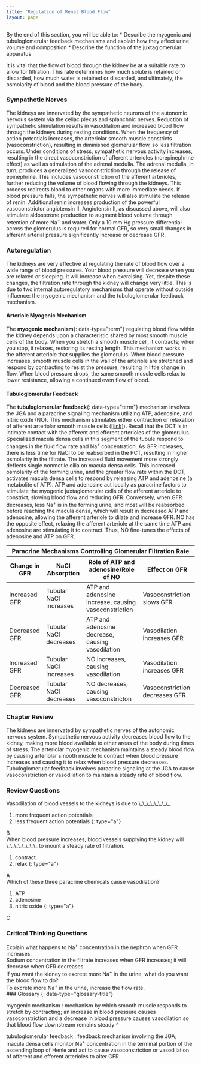 ```yaml
---
title: "Regulation of Renal Blood Flow"
layout: page
---
```



<div data-type="abstract" markdown="1">
By the end of this section, you will be able to:
* Describe the myogenic and tubuloglomerular feedback mechanisms and explain how they affect urine volume and composition
* Describe the function of the juxtaglomerular apparatus

</div>

It is vital that the flow of blood through the kidney be at a suitable rate to allow for filtration. This rate determines how much solute is retained or discarded, how much water is retained or discarded, and ultimately, the osmolarity of blood and the blood pressure of the body.

### Sympathetic Nerves

The kidneys are innervated by the sympathetic neurons of the autonomic nervous system via the celiac plexus and splanchnic nerves. Reduction of sympathetic stimulation results in vasodilation and increased blood flow through the kidneys during resting conditions. When the frequency of action potentials increases, the arteriolar smooth muscle constricts (vasoconstriction), resulting in diminished glomerular flow, so less filtration occurs. Under conditions of stress, sympathetic nervous activity increases, resulting in the direct vasoconstriction of afferent arterioles (norepinephrine effect) as well as stimulation of the adrenal medulla. The adrenal medulla, in turn, produces a generalized vasoconstriction through the release of epinephrine. This includes vasoconstriction of the afferent arterioles, further reducing the volume of blood flowing through the kidneys. This process redirects blood to other organs with more immediate needs. If blood pressure falls, the sympathetic nerves will also stimulate the release of renin. Additional renin increases production of the powerful vasoconstrictor angiotensin II. Angiotensin II, as discussed above, will also stimulate aldosterone production to augment blood volume through retention of more Na<sup>+</sup> and water. Only a 10 mm Hg pressure differential across the glomerulus is required for normal GFR, so very small changes in afferent arterial pressure significantly increase or decrease GFR.

### Autoregulation

The kidneys are very effective at regulating the rate of blood flow over a wide range of blood pressures. Your blood pressure will decrease when you are relaxed or sleeping. It will increase when exercising. Yet, despite these changes, the filtration rate through the kidney will change very little. This is due to two internal autoregulatory mechanisms that operate without outside influence: the myogenic mechanism and the tubuloglomerular feedback mechanism.

#### Arteriole Myogenic Mechanism

The **myogenic mechanism**{: data-type="term"} regulating blood flow within the kidney depends upon a characteristic shared by most smooth muscle cells of the body. When you stretch a smooth muscle cell, it contracts; when you stop, it relaxes, restoring its resting length. This mechanism works in the afferent arteriole that supplies the glomerulus. When blood pressure increases, smooth muscle cells in the wall of the arteriole are stretched and respond by contracting to resist the pressure, resulting in little change in flow. When blood pressure drops, the same smooth muscle cells relax to lower resistance, allowing a continued even flow of blood.

#### Tubuloglomerular Feedback

The **tubuloglomerular feedback**{: data-type="term"} mechanism involves the JGA and a paracrine signaling mechanism utilizing ATP, adenosine, and nitric oxide (NO). This mechanism stimulates either contraction or relaxation of afferent arteriolar smooth muscle cells ([\[link\]](#tbl-ch26_08)). Recall that the DCT is in intimate contact with the afferent and efferent arterioles of the glomerulus. Specialized macula densa cells in this segment of the tubule respond to changes in the fluid flow rate and Na<sup>+</sup> concentration. As GFR increases, there is less time for NaCl to be reabsorbed in the PCT, resulting in higher osmolarity in the filtrate. The increased fluid movement more strongly deflects single nonmotile cilia on macula densa cells. This increased osmolarity of the forming urine, and the greater flow rate within the DCT, activates macula densa cells to respond by releasing ATP and adenosine (a metabolite of ATP). ATP and adenosine act locally as paracrine factors to stimulate the myogenic juxtaglomerular cells of the afferent arteriole to constrict, slowing blood flow and reducing GFR. Conversely, when GFR decreases, less Na<sup>+</sup> is in the forming urine, and most will be reabsorbed before reaching the macula densa, which will result in decreased ATP and adenosine, allowing the afferent arteriole to dilate and increase GFR. NO has the opposite effect, relaxing the afferent arteriole at the same time ATP and adenosine are stimulating it to contract. Thus, NO fine-tunes the effects of adenosine and ATP on GFR.

<table id="tbl-ch26_08" summary=""><thead>
<tr>
<th colspan="4">Paracrine Mechanisms Controlling Glomerular Filtration Rate</th>
</tr>
<tr>
<th data-align="center">Change in GFR</th>
<th data-align="center">NaCl Absorption</th>
<th data-align="center">Role of ATP and adenosine/Role of NO</th>
<th data-align="center">Effect on GFR</th>
</tr>
</thead><tbody>
<tr>
<td>Increased GFR</td>
<td>Tubular NaCl increases</td>
<td>ATP and adenosine increase, causing vasoconstriction</td>
<td>Vasoconstriction slows GFR</td>
</tr>
<tr>
<td>Decreased GFR</td>
<td>Tubular NaCl decreases</td>
<td>ATP and adenosine decrease, causing vasodilation</td>
<td>Vasodilation increases GFR</td>
</tr>
<tr>
<td>Increased GFR</td>
<td>Tubular NaCl increases</td>
<td>NO increases, causing vasodilation</td>
<td>Vasodilation increases GFR</td>
</tr>
<tr>
<td>Decreased GFR</td>
<td>Tubular NaCl decreases</td> 
<td>NO decreases, causing vasoconstricton</td>
<td>Vasoconstriction decreases GFR</td>
</tr>
</tbody></table>

### Chapter Review

The kidneys are innervated by sympathetic nerves of the autonomic nervous system. Sympathetic nervous activity decreases blood flow to the kidney, making more blood available to other areas of the body during times of stress. The arteriolar myogenic mechanism maintains a steady blood flow by causing arteriolar smooth muscle to contract when blood pressure increases and causing it to relax when blood pressure decreases. Tubuloglomerular feedback involves paracrine signaling at the JGA to cause vasoconstriction or vasodilation to maintain a steady rate of blood flow.

### Review Questions

<div data-type="exercise">
<div data-type="problem" markdown="1">
Vasodilation of blood vessels to the kidneys is due to \_\_\_\_\_\_\_\_.

1.  more frequent action potentials
2.  less frequent action potentials
{: type="a"}

</div>
<div data-type="solution" markdown="1">
B

</div>
</div>

<div data-type="exercise">
<div data-type="problem" markdown="1">
When blood pressure increases, blood vessels supplying the kidney will \_\_\_\_\_\_\_\_ to mount a steady rate of filtration.

1.  contract
2.  relax
{: type="a"}

</div>
<div data-type="solution" markdown="1">
A

</div>
</div>

<div data-type="exercise">
<div data-type="problem" markdown="1">
Which of these three paracrine chemicals cause vasodilation?

1.  ATP
2.  adenosine
3.  nitric oxide
{: type="a"}

</div>
<div data-type="solution" markdown="1">
C

</div>
</div>

### Critical Thinking Questions

<div data-type="exercise">
<div data-type="problem" markdown="1">
Explain what happens to Na<sup>+</sup> concentration in the nephron when GFR increases.

</div>
<div data-type="solution" markdown="1">
Sodium concentration in the filtrate increases when GFR increases; it will decrease when GFR decreases.

</div>
</div>

<div data-type="exercise">
<div data-type="problem" markdown="1">
If you want the kidney to excrete more Na<sup>+</sup> in the urine, what do you want the blood flow to do?

</div>
<div data-type="solution" markdown="1">
To excrete more Na<sup>+</sup> in the urine, increase the flow rate.

</div>
</div>

<div data-type="glossary" markdown="1">
### Glossary
{: data-type="glossary-title"}

myogenic mechanism
: mechanism by which smooth muscle responds to stretch by contracting; an increase in blood pressure causes vasoconstriction and a decrease in blood pressure causes vasodilation so that blood flow downstream remains steady
^

tubuloglomerular feedback
: feedback mechanism involving the JGA; macula densa cells monitor Na<sup>+</sup> concentration in the terminal portion of the ascending loop of Henle and act to cause vasoconstriction or vasodilation of afferent and efferent arterioles to alter GFR

</div>

